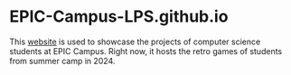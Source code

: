 # EPIC-Campus-LPS.github.io

This [website](https://epic-campus-lps.github.io/index.html) is used to showcase the projects of computer science students at EPIC Campus. Right now, it hosts the retro games of students from summer camp in 2024.
